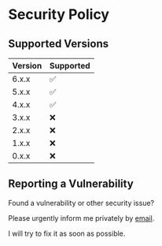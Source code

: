 # Security Policy

## Supported Versions

| Version | Supported          |
| ------- | ------------------ |
| 6.x.x   | :white_check_mark: |
| 5.x.x   | :white_check_mark: |
| 4.x.x   | :white_check_mark: |
| 3.x.x   | :x:                |
| 2.x.x   | :x:                |
| 1.x.x   | :x:                |
| 0.x.x   | :x:                |

## Reporting a Vulnerability

Found a vulnerability or other security issue?

Please urgently inform me privately by
[email](https://github.com/RobinTail/express-zod-api/blob/master/package.json#L105).

I will try to fix it as soon as possible.
